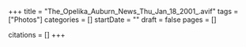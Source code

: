 +++
title = "The_Opelika_Auburn_News_Thu_Jan_18_2001_.avif"
tags = ["Photos"]
categories = []
startDate = ""
draft = false
pages = []

citations = []
+++
